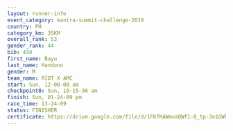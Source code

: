 ```yaml
---
layout: runner-info 
event_category: mantra-summit-challenge-2019 
country: PH
category_km: 35KM 
overall_rank: 53
gender_rank: 44
bib: 434
first_name: Bayu
last_name: Handono
gender: M
team_name: RIOT X AMC
start: Sun, 12-00-00 am
checkpoint8: Sun, 10-15-36 am
finish: Sun, 01-24-09 pm
race_time: 13-24-09
status: FINISHER
certificate: https://drive.google.com/file/d/1FKfKAWmvaQWf1-8_tp-3n1GWkG6vXNTZ/view?usp=sharing
---
```

